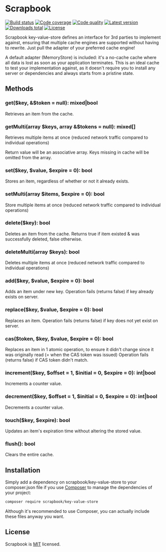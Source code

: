 # Scrapbook

[![Build status](https://api.travis-ci.org/scrapbook/key-value-store.svg?branch=master)](https://travis-ci.org/scrapbook/key-value-store)
[![Code coverage](http://img.shields.io/coveralls/scrapbook/key-value-store.svg)](https://coveralls.io/r/scrapbook/key-value-store)
[![Code quality](http://img.shields.io/scrutinizer/g/scrapbook/key-value-store.svg)](https://scrutinizer-ci.com/g/scrapbook/key-value-store)
[![Latest version](http://img.shields.io/packagist/v/scrapbook/key-value-store.svg)](https://packagist.org/packages/scrapbook/key-value-store)
[![Downloads total](http://img.shields.io/packagist/dt/scrapbook/key-value-store.svg)](https://packagist.org/packages/scrapbook/key-value-store)
[![License](http://img.shields.io/packagist/l/scrapbook/key-value-store.svg)](https://github.com/scrapbook/key-value-store/blob/master/LICENSE)


Scrapbook key-value-store defines an interface for 3rd parties to implement
against, ensuring that multiple cache engines are supported without having to
rewrite. Just pull the adapter of your preferred cache engine!

A default adapter (MemoryStore) is included: it's a no-cache cache where all
data is lost as soon as your application terminates. This is an ideal cache to
test your implementation against, as it doesn't require you to install any
server or dependencies and always starts from a pristine state.


## Methods

### get($key, &$token = null): mixed|bool

Retrieves an item from the cache.

### getMulti(array $keys, array &$tokens = null): mixed[]

Retrieves multiple items at once (reduced network traffic compared to
individual operations)

Return value will be an associative array. Keys missing in cache will be
omitted from the array.

### set($key, $value, $expire = 0): bool

Stores an item, regardless of whether or not it already exists.

### setMulti(array $items, $expire = 0): bool

Store multiple items at once (reduced network traffic compared to
individual operations)

### delete($key): bool

Deletes an item from the cache.
Returns true if item existed & was successfully deleted, false otherwise.

### deleteMulti(array $keys): bool

Deletes multiple items at once (reduced network traffic compared to
individual operations)

### add($key, $value, $expire = 0): bool

Adds an item under new key.
Operation fails (returns false) if key already exists on server.

### replace($key, $value, $expire = 0): bool

Replaces an item.
Operation fails (returns false) if key does not yet exist on server.

### cas($token, $key, $value, $expire = 0): bool

Replaces an item in 1 atomic operation, to ensure it didn't change since
it was originally read (= when the CAS token was issued)
Operation fails (returns false) if CAS token didn't match.

### increment($key, $offset = 1, $initial = 0, $expire = 0): int|bool

Increments a counter value.

### decrement($key, $offset = 1, $initial = 0, $expire = 0): int|bool

Decrements a counter value.

### touch($key, $expire): bool

Updates an item's expiration time without altering the stored value.

### flush(): bool

Clears the entire cache.


## Installation

Simply add a dependency on scrapbook/key-value-store to your composer.json file if you use [Composer](https://getcomposer.org/) to manage the dependencies of your project:

```sh
composer require scrapbook/key-value-store
```

Although it's recommended to use Composer, you can actually include these files anyway you want.


## License

Scrapbook is [MIT](http://opensource.org/licenses/MIT) licensed.

